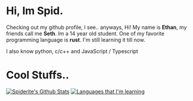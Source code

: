 # Hi, Im Spid. 
Checking out my github profile, I see..
anyways, Hi! My name is **Ethan**, my friends call me **Seth**. 
Im a 14 year old student. One of my favorite programming language is **rust**. 
I'm still learning it till now.   

I also know python, c/c++ and JavaScript / Typescript

# Cool Stuffs..
[![Spiderite's Github Stats](https://github-readme-stats.vercel.app/api?username=Spiderites)](https://github.com/anuraghazra/github-readme-stats&theme=merko)
[![Languages that I'm learning](https://github-readme-stats.vercel.app/api/top-langs/?username=Spiderites&layout=compact)](https://github.com/anuraghazra/github-readme-stats)
